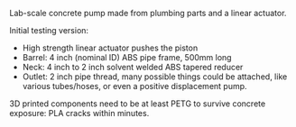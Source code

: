 Lab-scale concrete pump made from plumbing parts and a linear actuator.

Initial testing version:

- High strength linear actuator pushes the piston
- Barrel: 4 inch (nominal ID) ABS pipe frame, 500mm long
- Neck: 4 inch to 2 inch solvent welded ABS tapered reducer
- Outlet: 2 inch pipe thread, many possible things could be attached, like various tubes/hoses, or even a positive displacement pump. 


3D printed components need to be at least PETG to survive concrete exposure: PLA cracks within minutes.



